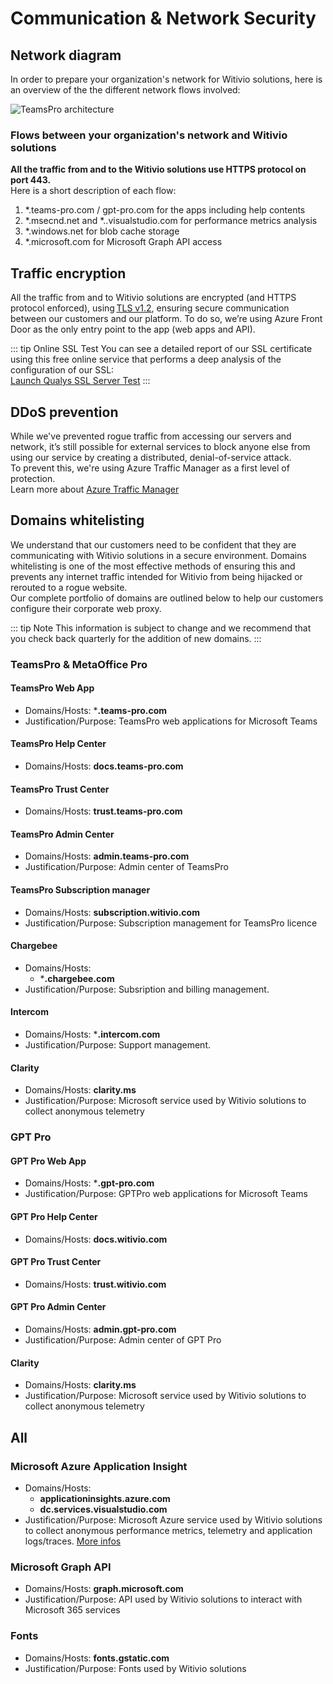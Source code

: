 ﻿# Communication & Network Security

## Network diagram
In order to prepare your organization's network for Witivio solutions, here is an overview of the the different network flows involved:

![TeamsPro architecture](/assets/img/global-architecture.png)

### Flows between your organization's network and Witivio solutions

**All the traffic from and to the Witivio solutions use HTTPS protocol on port 443.**  
Here is a short description of each flow:
1. *.teams-pro.com / gpt-pro.com for the apps including help contents
2. *.msecnd.net and *..visualstudio.com for performance metrics analysis
3. *.windows.net for blob cache storage
4. *.microsoft.com for Microsoft Graph API access

## Traffic encryption

All the traffic from and to Witivio solutions are encrypted (and HTTPS protocol enforced), using [TLS v1.2](https://github.com/ssllabs/research/wiki/SSL-and-TLS-Deployment-Best-Practices), ensuring secure communication between our customers and our platform. To do so, we’re using Azure Front Door as the only entry point to the app (web apps and API).

::: tip Online SSL Test
You can see a detailed report of our SSL certificate using this free online service that performs a deep analysis of the configuration of our SSL:  
[Launch Qualys SSL Server Test](https://www.ssllabs.com/ssltest/analyze.html?d=calendar.teams-pro.com)
:::

## DDoS prevention

While we've prevented rogue traffic from accessing our servers and network, it’s still possible for external services to block anyone else from using our service by creating a distributed, denial-of-service attack.  
To prevent this, we're using Azure Traffic Manager as a first level of protection.  
Learn more about [Azure Traffic Manager](https://docs.microsoft.com/en-us/azure/traffic-manager/traffic-manager-overview)

## Domains whitelisting

We understand that our customers need to be confident that they are communicating with Witivio solutions in a secure environment. Domains whitelisting is one of the most effective methods of ensuring this and prevents any internet traffic intended for Witivio from being hijacked or rerouted to a rogue website.  
Our complete portfolio of domains are outlined below to help our customers configure their corporate web proxy.

::: tip Note
This information is subject to change and we recommend that you check back quarterly for the addition of new domains.
:::

### TeamsPro & MetaOffice Pro

#### TeamsPro Web App
* Domains/Hosts: ***.teams-pro.com**
* Justification/Purpose: TeamsPro web applications for Microsoft Teams

#### TeamsPro Help Center
* Domains/Hosts: **docs.teams-pro.com**

#### TeamsPro Trust Center
* Domains/Hosts: **trust.teams-pro.com**

#### TeamsPro Admin Center
* Domains/Hosts: **admin.teams-pro.com**
* Justification/Purpose: Admin center of TeamsPro

#### TeamsPro Subscription manager
* Domains/Hosts: **subscription.witivio.com**
* Justification/Purpose: Subscription management for TeamsPro licence

#### Chargebee
* Domains/Hosts:
  * ***.chargebee.com**
* Justification/Purpose: Subsription and billing management.

#### Intercom
* Domains/Hosts: ***.intercom.com**
* Justification/Purpose: Support management.

#### Clarity
* Domains/Hosts: **clarity.ms**
* Justification/Purpose: Microsoft service used by Witivio solutions to collect anonymous telemetry


### GPT Pro

#### GPT Pro Web App
* Domains/Hosts: ***.gpt-pro.com**
* Justification/Purpose: GPTPro web applications for Microsoft Teams

#### GPT Pro Help Center
* Domains/Hosts: **docs.witivio.com**

#### GPT Pro Trust Center
* Domains/Hosts: **trust.witivio.com**

#### GPT Pro Admin Center
* Domains/Hosts: **admin.gpt-pro.com**
* Justification/Purpose: Admin center of GPT Pro

#### Clarity
* Domains/Hosts: **clarity.ms**
* Justification/Purpose: Microsoft service used by Witivio solutions to collect anonymous telemetry

## All

### Microsoft Azure Application Insight
* Domains/Hosts:
  * **applicationinsights.azure.com**
  * **dc.services.visualstudio.com**
* Justification/Purpose: Microsoft Azure service used by Witivio solutions to collect anonymous performance metrics, telemetry and application logs/traces. [More infos](https://docs.microsoft.com/en-us/azure/azure-monitor/app/ip-addresses)

### Microsoft Graph API
* Domains/Hosts: **graph.microsoft.com**
* Justification/Purpose: API used by Witivio solutions to interact with Microsoft 365 services

### Fonts
* Domains/Hosts: **fonts.gstatic.com**
* Justification/Purpose: Fonts used by Witivio solutions



<Classification label="public" />
<Intercom />
<Hubspot />
<Clarity />
<GoogleAnalytics />